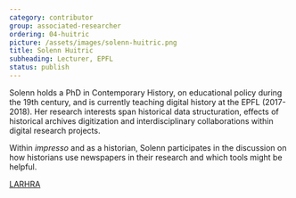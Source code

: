 ```yaml
---
category: contributor
group: associated-researcher
ordering: 04-huitric
picture: /assets/images/solenn-huitric.png
title: Solenn Huitric
subheading: Lecturer, EPFL
status: publish
---
```


Solenn holds a PhD in Contemporary History, on educational policy during the 19th century, and is currently teaching digital history at the EPFL (2017-2018). Her research interests span historical data structuration, effects of historical archives digitization and interdisciplinary collaborations within digital research projects.

Within *impresso* and as a historian, Solenn participates in the discussion on how historians use newspapers in their research and which tools might be helpful.

[LARHRA](http://larhra.ish-lyon.cnrs.fr/membre/219)
